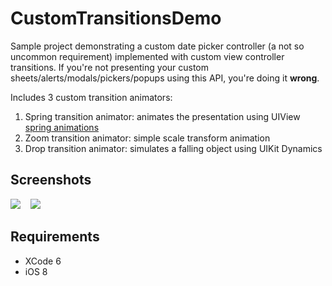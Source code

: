 CustomTransitionsDemo
=====================

Sample project demonstrating a custom date picker controller (a not so uncommon requirement) implemented with custom view controller transitions. If you're not presenting your custom sheets/alerts/modals/pickers/popups using this API, you're doing it **wrong**.

Includes 3 custom transition animators:

1. Spring transition animator: animates the presentation using UIView <a href="https://developer.apple.com/library/IOs/documentation/UIKit/Reference/UIView_Class/index.html#//apple_ref/occ/clm/UIView/animateWithDuration:delay:usingSpringWithDamping:initialSpringVelocity:options:animations:completion:">spring animations</a>
2. Zoom transition animator: simple scale transform animation
3. Drop transition animator: simulates a falling object using UIKit Dynamics

Screenshots
------
<img src="http://i.imgur.com/gdqHSm6.png?1">
&nbsp;&nbsp;
<img src="http://i.imgur.com/gEgZF5K.png?1">

Requirements
------
* XCode 6
* iOS 8
